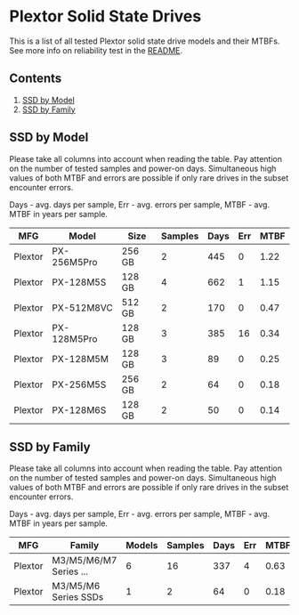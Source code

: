 Plextor Solid State Drives
==========================

This is a list of all tested Plextor solid state drive models and their MTBFs. See
more info on reliability test in the [README](https://github.com/bsdhw/SMART).

Contents
--------

1. [ SSD by Model  ](#ssd-by-model)
2. [ SSD by Family ](#ssd-by-family)

SSD by Model
------------

Please take all columns into account when reading the table. Pay attention on the
number of tested samples and power-on days. Simultaneous high values of both MTBF
and errors are possible if only rare drives in the subset encounter errors.

Days - avg. days per sample,
Err  - avg. errors per sample,
MTBF - avg. MTBF in years per sample.

| MFG       | Model              | Size   | Samples | Days  | Err   | MTBF |
|-----------|--------------------|--------|---------|-------|-------|------|
| Plextor   | PX-256M5Pro        | 256 GB | 2       | 445   | 0     | 1.22   |
| Plextor   | PX-128M5S          | 128 GB | 4       | 662   | 1     | 1.15   |
| Plextor   | PX-512M8VC         | 512 GB | 2       | 170   | 0     | 0.47   |
| Plextor   | PX-128M5Pro        | 128 GB | 3       | 385   | 16    | 0.34   |
| Plextor   | PX-128M5M          | 128 GB | 3       | 89    | 0     | 0.25   |
| Plextor   | PX-256M5S          | 256 GB | 2       | 64    | 0     | 0.18   |
| Plextor   | PX-128M6S          | 128 GB | 2       | 50    | 0     | 0.14   |

SSD by Family
-------------

Please take all columns into account when reading the table. Pay attention on the
number of tested samples and power-on days. Simultaneous high values of both MTBF
and errors are possible if only rare drives in the subset encounter errors.

Days - avg. days per sample,
Err  - avg. errors per sample,
MTBF - avg. MTBF in years per sample.

| MFG       | Family                 | Models | Samples | Days  | Err   | MTBF |
|-----------|------------------------|--------|---------|-------|-------|------|
| Plextor   | M3/M5/M6/M7 Series ... | 6      | 16      | 337   | 4     | 0.63   |
| Plextor   | M3/M5/M6 Series SSDs   | 1      | 2       | 64    | 0     | 0.18   |
